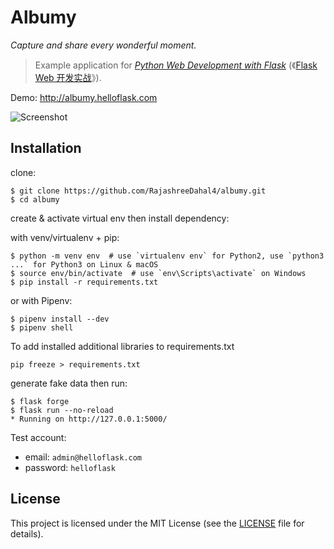# Albumy

*Capture and share every wonderful moment.*

> Example application for *[Python Web Development with Flask](https://helloflask.com/en/book/1)* (《[Flask Web 开发实战](https://helloflask.com/book/1)》).

Demo: http://albumy.helloflask.com

![Screenshot](https://helloflask.com/screenshots/albumy.png)

## Installation

clone:
```
$ git clone https://github.com/RajashreeDahal4/albumy.git
$ cd albumy
```
create & activate virtual env then install dependency:

with venv/virtualenv + pip:
```
$ python -m venv env  # use `virtualenv env` for Python2, use `python3 ...` for Python3 on Linux & macOS
$ source env/bin/activate  # use `env\Scripts\activate` on Windows
$ pip install -r requirements.txt
```
or with Pipenv:
```
$ pipenv install --dev
$ pipenv shell
```
To add installed additional libraries to requirements.txt
```
pip freeze > requirements.txt
```

generate fake data then run:
```
$ flask forge
$ flask run --no-reload
* Running on http://127.0.0.1:5000/
```
Test account:
* email: `admin@helloflask.com`
* password: `helloflask`

## License

This project is licensed under the MIT License (see the
[LICENSE](LICENSE) file for details).
